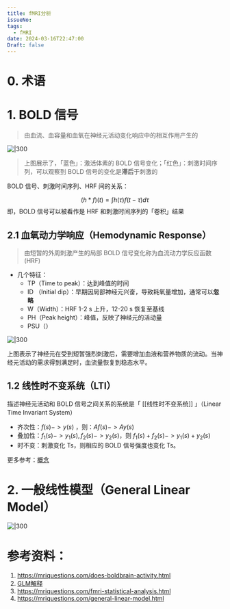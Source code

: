 ```yaml
---
title: fMRI分析
issueNo: 
tags:
  - fMRI
date: 2024-03-16T22:47:00
Draft: false
---
```



# 0. 术语
# 1. BOLD 信号

> 由血流、血容量和血氧在神经元活动变化响应中的相互作用产生的


![|300](https://picgoyue.oss-cn-hangzhou.aliyuncs.com/20240317172444.png)

> 上图展示了，「蓝色」：激活体素的 BOLD 信号变化；「红色」：刺激时间序列，可以观察到 BOLD 信号的变化是**滞后**于刺激的


BOLD 信号、刺激时间序列、HRF 间的关系：

$$
(h * f)(t)= \int h(\tau)f(t-\tau)d\tau
$$
即，BOLD 信号可以被看作是 HRF 和刺激时间序列的「卷积」结果


## 2.1 血氧动力学响应（Hemodynamic Response）

> 由短暂的外周刺激产生的局部 BOLD 信号变化称为血流动力学反应函数 (HRF)


* 几个特征：
	* TP（Time to peak）：达到峰值的时间
	* ID （Initial dip）：早期因局部神经元兴奋，导致耗氧量增加，通常可以**忽略**
	* W（Width）：HRF 1-2 s 上升，12-20 s 恢复至基线
	* PH（Peak height）：峰值，反映了神经元的活动量
	* PSU（）

![|300](https://picgoyue.oss-cn-hangzhou.aliyuncs.com/20240317180518.png)

上图表示了神经元在受到短暂强烈刺激后，需要增加血液和营养物质的流动。当神经元活动的需求得到满足时，血流量恢复到稳态水平。


## 1.2 线性时不变系统（LTI）

描述神经元活动和 BOLD 信号之间关系的系统是「 [[线性时不变系统]] 」（Linear Time Invariant System）

* 齐次性：$f(s)->y(s)$ ，则：$Af(s)->Ay(s)$
* 叠加性：$f_1(s)->y_1(s),f_2(s)->y_2(s)$，则 $f_1(s)+f_2(s)->y_1(s)+y_2(s)$
* 时不变：刺激变化 Ts，则相应的 BOLD 信号强度也变化 Ts。

更多参考：[概念](https://zh.wikipedia.org/zh-hans/%E7%BA%BF%E6%80%A7%E6%97%B6%E4%B8%8D%E5%8F%98%E7%B3%BB%E7%BB%9F%E7%90%86%E8%AE%BA?useskin=vector)

# 2. 一般线性模型（General Linear Model）

![|300](https://picgoyue.oss-cn-hangzhou.aliyuncs.com/20240317203300.png)


# 参考资料：
1. https://mriquestions.com/does-boldbrain-activity.html
2. [GLM解释](https://nilearn.github.io/stable/glm/glm_intro.html)
3. https://mriquestions.com/fmri-statistical-analysis.html
4. https://mriquestions.com/general-linear-model.html